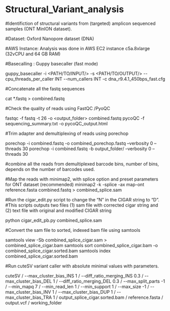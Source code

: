 # Structural_Variant_analysis

#Identifiction of structural variants from (targeted) amplicon sequenced samples (ONT MinION dataset).

#Dataset: Oxford Nanopore dataset (DNA)

#AWS Instance: Analysis was done in AWS EC2 instance c5a.8xlarge (32vCPU and 64 GB RAM)

#Basecalling : Guppy basecaller (fast mode)

guppy_basecaller -i <PATH/TO/INPUT/> -s <PATH/TO/OUTPUT/> --cpu_threads_per_caller INT --num_callers INT -c dna_r9.4.1_450bps_fast.cfg

#Concatenate all the fastq sequences

cat  *.fastq > combined.fastq

#Check the quality of reads using FastQC /PyoQC

fastqc -f fastq -t 26 -o <output_folder> combined.fastq
pycoQC -f sequencing_summary.txt -o pycoQC_output.html

#Trim adapter and demultiplexing of reads using porechop

porechop -i combined.fastq -o combined_porechop.fastq –verbosity 0 –threads 30
porechop -i combined.fastq -b output_folder/ –verbosity 0 –threads 30

#combine all the reads from demultiplexed barcode bins, number of bins, depends on the number of barcodes used.

#Map the reads with minimap2, with splice option and preset parameters for ONT dataset (recommended)
minimap2 -k -splice -ax map-ont reference.fasta combined.fastq > combined_splice.sam


#Run the cigar_edit.py script to change the “N” in the CIGAR string to “D”. 
#This scripts outputs two files (1) sam file with corrected cigar string and (2) text file with original and modified CIGAR string

python cigar_edit_pb.py combined_splice.sam

#Convert the sam file to sorted, indexed bam file using samtools

samtools view -Sb combined_splice_cigar.sam > combined_splice_cigar.bam
samtools sort combined_splice_cigar.bam -o combined_splice_cigar.sorted.bam
samtools index combined_splice_cigar.sorted.bam

#Run cuteSV variant caller with absolute minimal values with parameters.

cuteSV /
--max_cluster_bias_INS 1 /
--diff_ratio_merging_INS 0.3 /
--max_cluster_bias_DEL 1 /
--diff_ratio_merging_DEL 0.3 / 
--max_split_parts -1 /
--min_mapq 7 / 
--min_read_len 1 /
--min_support 1 /
--max_size -1 /
--max_cluster_bias_INV 1 / 
--max_cluster_bias_DUP 1 /
--max_cluster_bias_TRA 1 /
output_splice_cigar.sorted.bam /
reference.fasta /
output.vcf /
working_folder
